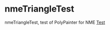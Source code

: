 # nmeTriangleTest
nmeTriangleTest, test of PolyPainter for NME
[Test](https://nanjizal.github.io/nmeTriangleTest/bin/index.html?i=1)
